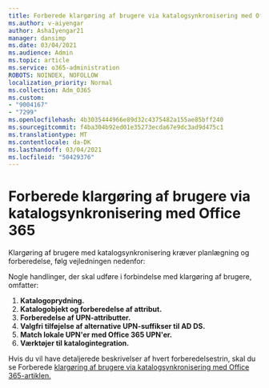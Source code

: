 ```yaml
---
title: Forberede klargøring af brugere via katalogsynkronisering med Office 365
ms.author: v-aiyengar
author: AshaIyengar21
manager: dansimp
ms.date: 03/04/2021
ms.audience: Admin
ms.topic: article
ms.service: o365-administration
ROBOTS: NOINDEX, NOFOLLOW
localization_priority: Normal
ms.collection: Adm_O365
ms.custom:
- "9004167"
- "7299"
ms.openlocfilehash: 4b3035444966e89d32c4375482a155ae85bff240
ms.sourcegitcommit: f4ba304b92ed01e35273ecda67e9dc3ad9d475c1
ms.translationtype: MT
ms.contentlocale: da-DK
ms.lasthandoff: 03/04/2021
ms.locfileid: "50429376"
---
```

# <a name="prepare-to-provision-users-through-directory-synchronization-to-office-365"></a>Forberede klargøring af brugere via katalogsynkronisering med Office 365

Klargøring af brugere med katalogsynkronisering kræver planlægning og forberedelse, følg vejledningen nedenfor:

Nogle handlinger, der skal udføre i forbindelse med klargøring af brugere, omfatter:
1. **Katalogoprydning.**
1. **Katalogobjekt og forberedelse af attribut.**
1. **Forberedelse af UPN-attributter.**
1. **Valgfri tilføjelse af alternative UPN-suffikser til AD DS.**
1. **Match lokale UPN'er med Office 365 UPN'er.**
1. **Værktøjer til katalogintegration.**

Hvis du vil have detaljerede beskrivelser af hvert forberedelsestrin, skal du se Forberede [klargøring af brugere via katalogsynkronisering med Office 365-artiklen.](https://aka.ms/office365assistantprovisionuserstooffice365)
